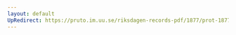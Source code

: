 ```yaml
---
layout: default
UpRedirect: https://pruto.im.uu.se/riksdagen-records-pdf/1877/prot-1877--ak--014/prot-1877--ak--014_019.pdf
---
```

